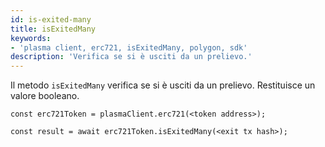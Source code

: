 ```yaml
---
id: is-exited-many
title: isExitedMany
keywords:
- 'plasma client, erc721, isExitedMany, polygon, sdk'
description: 'Verifica se si è usciti da un prelievo.'
---
```


Il metodo `isExitedMany` verifica se si è usciti da un prelievo. Restituisce un valore booleano.

```
const erc721Token = plasmaClient.erc721(<token address>);

const result = await erc721Token.isExitedMany(<exit tx hash>);

```
